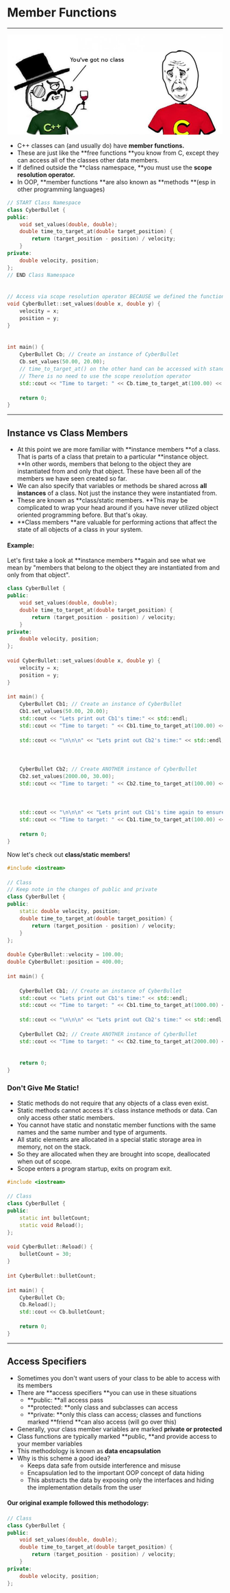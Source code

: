# Member Functions

---

![](/assets/r_77251_3xSNn.jpg)

* C++ classes can \(and usually do\) have **member functions.**
* These are just like the **free functions **you know from C, except they can access all of the classes other data members.
* If defined outside the **class namespace, **you must use the **scope resolution operator.**
* In OOP, **member functions **are also known as **methods **\(esp in other programming languages\)

```cpp
// START Class Namespace
class CyberBullet {
public:
    void set_values(double, double);
    double time_to_target_at(double target_position) {
        return (target_position - position) / velocity;
    }
private:
    double velocity, position;
};
// END Class Namespace


// Access via scope resolution operator BECAUSE we defined the function outside the class's namespace
void CyberBullet::set_values(double x, double y) {
    velocity = x;
    position = y;
}


int main() {
    CyberBullet Cb; // Create an instance of CyberBullet
    Cb.set_values(50.00, 20.00);
    // time_to_target_at() on the other hand can be accessed with standard operators after creating an instance
    // There is no need to use the scope resolution operator
    std::cout << "Time to target: " << Cb.time_to_target_at(100.00) << " minutes" << std::endl;

    return 0;
}
```

---

## Instance vs Class Members

* At this point we are more familiar with **instance members **of a class. That is parts of a class that pretain to a particular **instance object. **In other words, members that belong to the object they are instantiated from and only that object. These have been all of the members we have seen created so far.  
* We can also specify that variables or methods be shared across **all instances** of a class. Not just the instance they were instantiated from.
* These are known as **class/static members. **This may be complicated to wrap your head around if you have never utilized object oriented programming before. But that's okay. 
* **Class members **are valuable for performing actions that affect the state of all objects of a class in your system.

#### Example:

Let's first take a look at **instance members **again and see what we mean by "members that belong to the object they are instantiated from and only from that object".

```cpp
class CyberBullet {
public:
    void set_values(double, double);
    double time_to_target_at(double target_position) {
        return (target_position - position) / velocity;
    }
private:
    double velocity, position;
};

void CyberBullet::set_values(double x, double y) {
    velocity = x;
    position = y;
}

int main() {
    CyberBullet Cb1; // Create an instance of CyberBullet
    Cb1.set_values(50.00, 20.00);
    std::cout << "Lets print out Cb1's time:" << std::endl;
    std::cout << "Time to target: " << Cb1.time_to_target_at(100.00) << " minutes" << std::endl;

    std::cout << "\n\n\n" << "Lets print out Cb2's time:" << std::endl;



    CyberBullet Cb2; // Create ANOTHER instance of CyberBullet
    Cb2.set_values(2000.00, 30.00);
    std::cout << "Time to target: " << Cb2.time_to_target_at(100.00) << " minutes" << std::endl;



    std::cout << "\n\n\n" << "Lets print out Cb1's time again to ensure we didn't change velocity or pos" << std::endl;
    std::cout << "Time to target: " << Cb1.time_to_target_at(100.00) << " minutes" << std::endl;

    return 0;
}
```

Now let's check out **class/static members!**

```cpp
#include <iostream>

// Class
// Keep note in the changes of public and private
class CyberBullet {
public:
    static double velocity, position;
    double time_to_target_at(double target_position) {
        return (target_position - position) / velocity;
    }
};

double CyberBullet::velocity = 100.00;
double CyberBullet::position = 400.00;

int main() {

    CyberBullet Cb1; // Create an instance of CyberBullet
    std::cout << "Lets print out Cb1's time:" << std::endl;
    std::cout << "Time to target: " << Cb1.time_to_target_at(1000.00) << " minutes" << std::endl;

    std::cout << "\n\n\n" << "Lets print out Cb2's time:" << std::endl;

    CyberBullet Cb2; // Create ANOTHER instance of CyberBullet
    std::cout << "Time to target: " << Cb2.time_to_target_at(2000.00) << " minutes" << std::endl;


    return 0;
}
```

### Don't Give Me Static!

* Static methods do not require that any objects of a class even exist. 
* Static methods cannot access it's class instance methods or data. Can only access other static members.
* You cannot have static and nonstatic member functions with the same names and the same number and type of arguments.
* All static elements are allocated in a special static storage area in memory, not on the stack.
* So they are allocated when they are brought into scope, deallocated when out of scope.
* Scope enters a program startup, exits on program exit.

```cpp
#include <iostream>

// Class
class CyberBullet {
public:
    static int bulletCount;
    static void Reload();
};

void CyberBullet::Reload() {
    bulletCount = 30;
}

int CyberBullet::bulletCount;

int main() {
    CyberBullet Cb;
    Cb.Reload();
    std::cout << Cb.bulletCount;

    return 0;
}
```

---

## Access Specifiers

* Sometimes you don't want users of your class to be able to access with its members
* There are **access specifiers **you can use in these situations
  * **public: **all access pass
  * **protected: **only class and subclasses can access
  * **private: **only this class can access; classes and functions marked **friend **can also access \(will go over this\)
* Generally, your class member variables are marked **private or protected**
* Class functions are typically marked **public, **and provide access to your member variables
* This methodology is known as **data encapsulation**
* Why is this scheme a good idea?
  * Keeps data safe from outside interference and misuse
  * Encapsulation led to the important OOP concept of data hiding
  * This abstracts the data by exposing only the interfaces and hiding the implementation details from the user

#### Our original example followed this methodology:

```cpp
// Class
class CyberBullet {
public:
    void set_values(double, double);
    double time_to_target_at(double target_position) {
        return (target_position - position) / velocity;
    }
private:
    double velocity, position;
};
```



